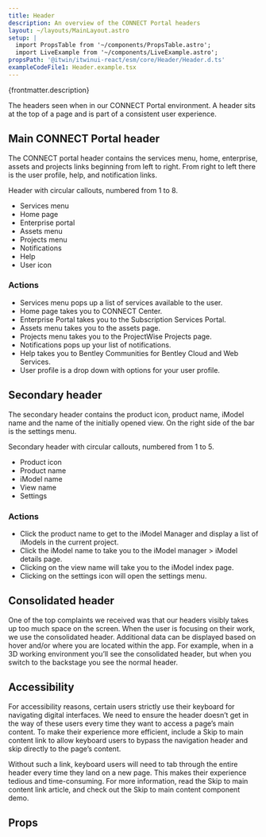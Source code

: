 ```yaml
---
title: Header
description: An overview of the CONNECT Portal headers
layout: ~/layouts/MainLayout.astro
setup: |
  import PropsTable from '~/components/PropsTable.astro';
  import LiveExample from '~/components/LiveExample.astro';
propsPath: '@itwin/itwinui-react/esm/core/Header/Header.d.ts'
exampleCodeFile1: Header.example.tsx
---
```


<p>{frontmatter.description}</p>

<LiveExample src={frontmatter.exampleCodeFile1} />

The headers seen when in our CONNECT Portal environment. A header sits at the top of a page and is part of a consistent user experience.

## Main CONNECT Portal header
The CONNECT portal header contains the services menu, home, enterprise, assets and projects links beginning from left to right. From right to left there is the user profile, help, and notification links.

Header with circular callouts, numbered from 1 to 8.

- Services menu
- Home page
- Enterprise portal
- Assets menu
- Projects menu
- Notifications
- Help
- User icon

### Actions
- Services menu pops up a list of services available to the user.
- Home page takes you to CONNECT Center.
- Enterprise Portal takes you to the Subscription Services Portal.
- Assets menu takes you to the assets page.
- Projects menu takes you to the ProjectWise Projects page.
- Notifications pops up your list of notifications.
- Help takes you to Bentley Communities for Bentley Cloud and Web Services.
- User profile is a drop down with options for your user profile.

## Secondary header
The secondary header contains the product icon, product name, iModel name and the name of the initially opened view. On the right side of the bar is the settings menu.

Secondary header with circular callouts, numbered from 1 to 5.

- Product icon
- Product name
- iModel name
- View name
- Settings

### Actions
- Click the product name to get to the iModel Manager and display a list of iModels in the current project.
- Click the iModel name to take you to the iModel manager > iModel details page.
- Clicking on the view name will take you to the iModel index page.
- Clicking on the settings icon will open the settings menu.

## Consolidated header

One of the top complaints we received was that our headers visibly takes up too much space on the screen. When the user is focusing on their work, we use the consolidated header. Additional data can be displayed based on hover and/or where you are located within the app. For example, when in a 3D working environment you’ll see the consolidated header, but when you switch to the backstage you see the normal header.


## Accessibility
For accessibility reasons, certain users strictly use their keyboard for navigating digital interfaces. We need to ensure the header doesn’t get in the way of these users every time they want to access a page’s main content. To make their experience more efficient, include a Skip to main content link to allow keyboard users to bypass the navigation header and skip directly to the page’s content.

Without such a link, keyboard users will need to tab through the entire header every time they land on a new page. This makes their experience tedious and time-consuming. For more information, read the Skip to main content link article, and check out the Skip to main content component demo.

## Props

<PropsTable path={frontmatter.propsPath} />
